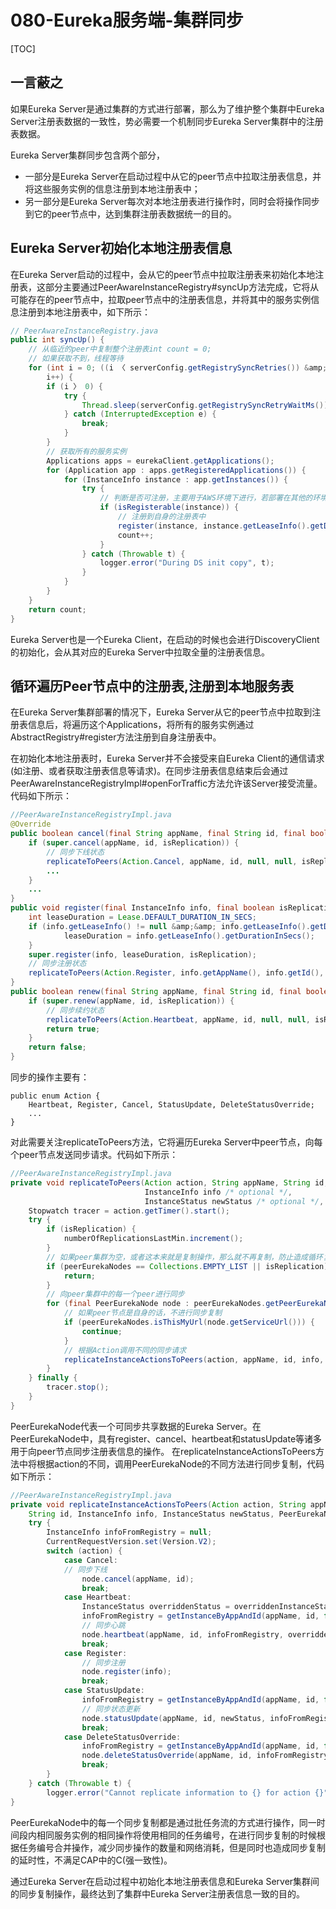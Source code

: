 # 080-Eureka服务端-集群同步

[TOC]

## 一言蔽之

如果Eureka Server是通过集群的方式进行部署，那么为了维护整个集群中Eureka Server注册表数据的一致性，势必需要一个机制同步Eureka Server集群中的注册表数据。

Eureka Server集群同步包含两个部分，

- 一部分是Eureka Server在启动过程中从它的peer节点中拉取注册表信息，并将这些服务实例的信息注册到本地注册表中；
- 另一部分是Eureka Server每次对本地注册表进行操作时，同时会将操作同步到它的peer节点中，达到集群注册表数据统一的目的。

## Eureka Server初始化本地注册表信息

在Eureka Server启动的过程中，会从它的peer节点中拉取注册表来初始化本地注册表，这部分主要通过PeerAwareInstanceRegistry#syncUp方法完成，它将从可能存在的peer节点中，拉取peer节点中的注册表信息，并将其中的服务实例信息注册到本地注册表中，如下所示：

```java
// PeerAwareInstanceRegistry.java
public int syncUp() {
    // 从临近的peer中复制整个注册表int count = 0;
    // 如果获取不到，线程等待
    for (int i = 0; ((i 〈 serverConfig.getRegistrySyncRetries()) &amp;&amp; (count == 0));
        i++) {
        if (i 〉 0) {
            try {
                Thread.sleep(serverConfig.getRegistrySyncRetryWaitMs());
            } catch (InterruptedException e) {
                break;
            }
        }
        // 获取所有的服务实例
        Applications apps = eurekaClient.getApplications();
        for (Application app : apps.getRegisteredApplications()) {
            for (InstanceInfo instance : app.getInstances()) {
                try {
                    // 判断是否可注册，主要用于AWS环境下进行，若部署在其他的环境，直接返回true
                    if (isRegisterable(instance)) {
                        // 注册到自身的注册表中
                        register(instance, instance.getLeaseInfo().getDurationInSecs(), true);
                        count++;
                    }
                } catch (Throwable t) {
                    logger.error("During DS init copy", t);
                }
            }
        }
    }
    return count;
}
```

Eureka Server也是一个Eureka Client，在启动的时候也会进行DiscoveryClient的初始化，会从其对应的Eureka Server中拉取全量的注册表信息。

## 循环遍历Peer节点中的注册表,注册到本地服务表

在Eureka Server集群部署的情况下，Eureka Server从它的peer节点中拉取到注册表信息后，将遍历这个Applications，将所有的服务实例通过AbstractRegistry#register方法注册到自身注册表中。

在初始化本地注册表时，Eureka Server并不会接受来自Eureka Client的通信请求(如注册、或者获取注册表信息等请求)。在同步注册表信息结束后会通过PeerAwareInstanceRegistryImpl#openForTraffic方法允许该Server接受流量。代码如下所示：

```java
//PeerAwareInstanceRegistryImpl.java
@Override
public boolean cancel(final String appName, final String id, final boolean isReplication) {
    if (super.cancel(appName, id, isReplication)) {
        // 同步下线状态
        replicateToPeers(Action.Cancel, appName, id, null, null, isReplication);
        ...
    }
    ...
}
public void register(final InstanceInfo info, final boolean isReplication) {
    int leaseDuration = Lease.DEFAULT_DURATION_IN_SECS;
    if (info.getLeaseInfo() != null &amp;&amp; info.getLeaseInfo().getDurationInSecs() 〉 0) {
            leaseDuration = info.getLeaseInfo().getDurationInSecs();
    }
    super.register(info, leaseDuration, isReplication);
    // 同步注册状态
    replicateToPeers(Action.Register, info.getAppName(), info.getId(), info, null, isReplication);
}
public boolean renew(final String appName, final String id, final boolean isReplication) {
    if (super.renew(appName, id, isReplication)) {
        // 同步续约状态
        replicateToPeers(Action.Heartbeat, appName, id, null, null, isReplication);
        return true;
    }
    return false;
}
```

同步的操作主要有：

```
public enum Action {
    Heartbeat, Register, Cancel, StatusUpdate, DeleteStatusOverride;
    ...
}
```

对此需要关注replicateToPeers方法，它将遍历Eureka Server中peer节点，向每个peer节点发送同步请求。代码如下所示：

```java
//PeerAwareInstanceRegistryImpl.java
private void replicateToPeers(Action action, String appName, String id,
                              InstanceInfo info /* optional */,
                              InstanceStatus newStatus /* optional */, boolean isReplication) {
    Stopwatch tracer = action.getTimer().start();
    try {
        if (isReplication) {
            numberOfReplicationsLastMin.increment();
        }
        // 如果peer集群为空，或者这本来就是复制操作，那么就不再复制，防止造成循环复制
        if (peerEurekaNodes == Collections.EMPTY_LIST || isReplication) {
            return;
        }
        // 向peer集群中的每一个peer进行同步
        for (final PeerEurekaNode node : peerEurekaNodes.getPeerEurekaNodes()) {
            // 如果peer节点是自身的话，不进行同步复制
            if (peerEurekaNodes.isThisMyUrl(node.getServiceUrl())) {
                continue;
            }
            // 根据Action调用不同的同步请求
            replicateInstanceActionsToPeers(action, appName, id, info, newStatus, node);
        }
    } finally {
        tracer.stop();
    }
}
```



PeerEurekaNode代表一个可同步共享数据的Eureka Server。在PeerEurekaNode中，具有register、cancel、heartbeat和statusUpdate等诸多用于向peer节点同步注册表信息的操作。
在replicateInstanceActionsToPeers方法中将根据action的不同，调用PeerEurekaNode的不同方法进行同步复制，代码如下所示：

```java
//PeerAwareInstanceRegistryImpl.java
private void replicateInstanceActionsToPeers(Action action, String appName,
    String id, InstanceInfo info, InstanceStatus newStatus, PeerEurekaNode node) {
    try {
        InstanceInfo infoFromRegistry = null;
        CurrentRequestVersion.set(Version.V2);
        switch (action) {
            case Cancel:
            // 同步下线
                node.cancel(appName, id);
                break;
            case Heartbeat:
                InstanceStatus overriddenStatus = overriddenInstanceStatusMap.get(id);
                infoFromRegistry = getInstanceByAppAndId(appName, id, false);
                // 同步心跳
                node.heartbeat(appName, id, infoFromRegistry, overriddenStatus, false);
                break;
            case Register:
                // 同步注册
                node.register(info);
                break;
            case StatusUpdate:
                infoFromRegistry = getInstanceByAppAndId(appName, id, false);
                // 同步状态更新
                node.statusUpdate(appName, id, newStatus, infoFromRegistry);
                break;
            case DeleteStatusOverride:
                infoFromRegistry = getInstanceByAppAndId(appName, id, false);
                node.deleteStatusOverride(appName, id, infoFromRegistry);
                break;
        }
    } catch (Throwable t) {
        logger.error("Cannot replicate information to {} for action {}", node.getServiceUrl(), action.name(), t);
}
```



PeerEurekaNode中的每一个同步复制都是通过批任务流的方式进行操作，同一时间段内相同服务实例的相同操作将使用相同的任务编号，在进行同步复制的时候根据任务编号合并操作，减少同步操作的数量和网络消耗，但是同时也造成同步复制的延时性，不满足CAP中的C(强一致性)。

通过Eureka Server在启动过程中初始化本地注册表信息和Eureka Server集群间的同步复制操作，最终达到了集群中Eureka Server注册表信息一致的目的。